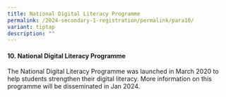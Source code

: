 ```yaml
---
title: National Digital Literacy Programme
permalink: /2024-secondary-1-registration/permalink/para10/
variant: tiptap
description: ""
---
```

<h4>10. National Digital Literacy Programme</h4><p>The National Digital Literacy Programme was launched in March 2020 to help students strengthen their digital literacy. More information on this programme will be disseminated in Jan 2024.</p>
